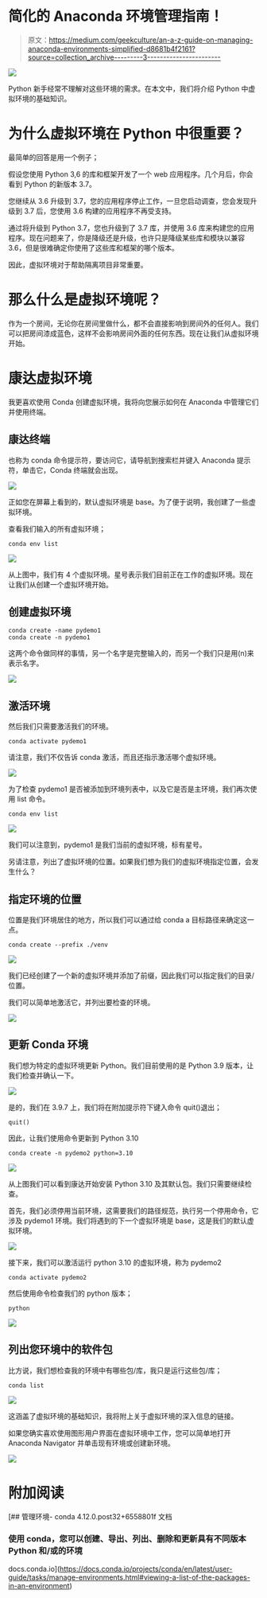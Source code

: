 # 简化的 Anaconda 环境管理指南！

> 原文：<https://medium.com/geekculture/an-a-z-guide-on-managing-anaconda-environments-simplified-d8681b4f2161?source=collection_archive---------3----------------------->

![](img/067c79c29944feb5a3f190e2c0baecac.png)

Python 新手经常不理解对这些环境的需求。在本文中，我们将介绍 Python 中虚拟环境的基础知识。

# 为什么虚拟环境在 Python 中很重要？

最简单的回答是用一个例子；

假设您使用 Python 3,6 的库和框架开发了一个 web 应用程序。几个月后，你会看到 Python 的新版本 3.7。

您继续从 3.6 升级到 3.7，您的应用程序停止工作，一旦您启动调查，您会发现升级到 3.7 后，您使用 3.6 构建的应用程序不再受支持。

通过将升级到 Python 3.7，您也升级到了 3.7 库，并使用 3.6 库来构建您的应用程序。现在问题来了，你是降级还是升级，也许只是降级某些库和模块以兼容 3.6，但是很难确定你使用了这些库和框架的哪个版本。

因此，虚拟环境对于帮助隔离项目非常重要。

# 那么什么是虚拟环境呢？

作为一个房间，无论你在房间里做什么，都不会直接影响到房间外的任何人。我们可以把房间漆成蓝色，这样不会影响房间外面的任何东西。现在让我们从虚拟环境开始。

# 康达虚拟环境

我更喜欢使用 Conda 创建虚拟环境，我将向您展示如何在 Anaconda 中管理它们并使用终端。

## 康达终端

也称为 conda 命令提示符，要访问它，请导航到搜索栏并键入 Anaconda 提示符，单击它，Conda 终端就会出现。

![](img/956fd7b805796a09e8ebd62dfe2ec05f.png)

正如您在屏幕上看到的，默认虚拟环境是 base。为了便于说明，我创建了一些虚拟环境。

查看我们输入的所有虚拟环境；

```
conda env list
```

![](img/2153f1f882bdd5c57256ea31556221ae.png)

从上图中，我们有 4 个虚拟环境。星号表示我们目前正在工作的虚拟环境。现在让我们从创建一个虚拟环境开始。

## 创建虚拟环境

```
conda create -name pydemo1
conda create -n pydemo1
```

这两个命令做同样的事情，另一个名字是完整输入的，而另一个我们只是用(n)来表示名字。

![](img/5c53d77649ef9c01fa6a7a443d358429.png)

## 激活环境

然后我们只需要激活我们的环境。

```
conda activate pydemo1
```

请注意，我们不仅告诉 conda 激活，而且还指示激活哪个虚拟环境。

![](img/5bb4a93bcee3efec0ce2f554b1bad0f2.png)

为了检查 pydemo1 是否被添加到环境列表中，以及它是否是主环境，我们再次使用 list 命令。

```
conda env list
```

![](img/0f6a65e2716fd20e8771273f85a41d64.png)

我们可以注意到，pydemo1 是我们当前的虚拟环境，标有星号。

另请注意，列出了虚拟环境的位置。如果我们想为我们的虚拟环境指定位置，会发生什么？

## 指定环境的位置

位置是我们环境居住的地方，所以我们可以通过给 conda a 目标路径来确定这一点。

```
conda create --prefix ./venv
```

![](img/6d5262f810e9e604d5cec01f8429ecf1.png)

我们已经创建了一个新的虚拟环境并添加了前缀，因此我们可以指定我们的目录/位置。

我们可以简单地激活它，并列出要检查的环境。

![](img/5eff1afdbd6beb2abec38160fd74e85f.png)

## 更新 Conda 环境

我们想为特定的虚拟环境更新 Python。我们目前使用的是 Python 3.9 版本，让我们检查并确认一下。

![](img/94292b2cf4f2cf16a71275f3fff7c4f7.png)

是的，我们在 3.9.7 上，我们将在附加提示符下键入命令 quit()退出；

```
quit()
```

因此，让我们使用命令更新到 Python 3.10

```
conda create -n pydemo2 python=3.10
```

![](img/7791ba62e95823abf04588a8c6f4a6bd.png)

从上图我们可以看到康达开始安装 Python 3.10 及其默认包。我们只需要继续检查。

首先，我们必须停用当前环境，这需要我们的路径规范，执行另一个停用命令，它涉及 pydemo1 环境。我们将遇到的下一个虚拟环境是 base，这是我们的默认虚拟环境。

![](img/bb211f66690878baa90d53a01a57cada.png)

接下来，我们可以激活运行 python 3.10 的虚拟环境，称为 pydemo2

```
conda activate pydemo2
```

然后使用命令检查我们的 python 版本；

```
python
```

![](img/1ac5690bdc7ebbe7bd092d9cc5413525.png)

## 列出您环境中的软件包

比方说，我们想检查我的环境中有哪些包/库，我只是运行这些包/库；

```
conda list
```

![](img/9b80945bdba92a2716c94b15bec00bb0.png)

这涵盖了虚拟环境的基础知识，我将附上关于虚拟环境的深入信息的链接。

如果您确实喜欢使用图形用户界面在虚拟环境中工作，您可以简单地打开 Anaconda Navigator 并单击现有环境或创建新环境。

![](img/fd0dd34b140d19bb3c0f579efd8adc70.png)

# 附加阅读

 [## 管理环境- conda 4.12.0.post32+6558801f 文档

### 使用 conda，您可以创建、导出、列出、删除和更新具有不同版本 Python 和/或的环境

docs.conda.io](https://docs.conda.io/projects/conda/en/latest/user-guide/tasks/manage-environments.html#viewing-a-list-of-the-packages-in-an-environment)